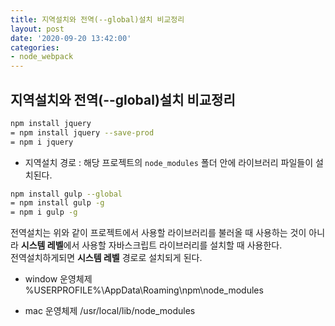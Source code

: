 ```yaml
---
title: 지역설치와 전역(--global)설치 비교정리
layout: post
date: '2020-09-20 13:42:00'
categories:
- node_webpack
---
```


## 지역설치와 전역(--global)설치 비교정리

```bash
npm install jquery
= npm install jquery --save-prod
= npm i jquery
```

* 지역설치 경로 : 해당 프로젝트의 `node_modules` 폴더 안에 라이브러리 파일들이 설치된다.

```bash
npm install gulp --global
= npm install gulp -g
= npm i gulp -g
```

전역설치는 위와 같이 프로젝트에서 사용할 라이브러리를 불러올 때 사용하는 것이 아니라 **시스템 레벨**에서 사용할 자바스크립트 라이브러리를 설치할 때 
사용한다.  
전역설치하게되면 **시스템 레벨** 경로로 설치되게 된다.

* window 운영체제  
  %USERPROFILE%\AppData\Roaming\npm\node_modules
  
* mac 운영체제
  /usr/local/lib/node_modules